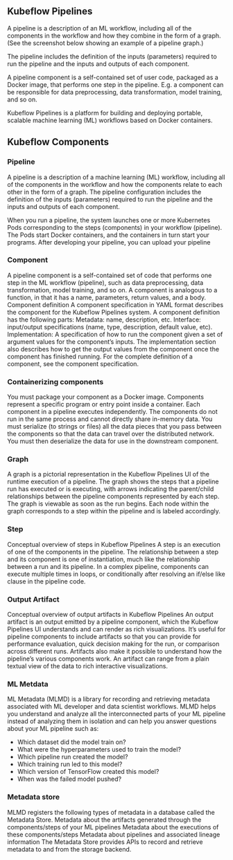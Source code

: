 ## Kubeflow Pipelines

A pipeline is a description of an ML workflow, including all of the components in the workflow and how they combine in the form of a graph. (See the screenshot below showing an example of a pipeline graph.) 

The pipeline includes the definition of the inputs (parameters) required to run the pipeline and the inputs and outputs of each component.

A pipeline component is a self-contained set of user code, packaged as a Docker image, that performs one step in the pipeline.
E.g. a component can be responsible for data preprocessing, data transformation, model training, and so on.

Kubeflow Pipelines is a platform for building and deploying portable, scalable machine learning (ML) workflows based on Docker containers.

## Kubeflow Components

### Pipeline
A pipeline is a description of a machine learning (ML) workflow, including all of the components in the workflow and how the components relate to each other in the form of a graph. The pipeline configuration includes the definition of the inputs (parameters) required to run the pipeline and the inputs and outputs of each component.

When you run a pipeline, the system launches one or more Kubernetes Pods corresponding to the steps (components) in your workflow (pipeline). The Pods start Docker containers, and the containers in turn start your programs.
After developing your pipeline, you can upload your pipeline 

### Component
A pipeline component is a self-contained set of code that performs one step in the ML workflow (pipeline), such as data preprocessing, data transformation, model training, and so on. A component is analogous to a function, in that it has a name, parameters, return values, and a body.
Component definition
A component specification in YAML format describes the component for the Kubeflow Pipelines system. A component definition has the following parts:
Metadata: name, description, etc.
Interface: input/output specifications (name, type, description, default value, etc).
Implementation: A specification of how to run the component given a set of argument values for the component’s inputs. The implementation section also describes how to get the output values from the component once the component has finished running.
For the complete definition of a component, see the component specification.

### Containerizing components
You must package your component as a Docker image. Components represent a specific program or entry point inside a container.
Each component in a pipeline executes independently. The components do not run in the same process and cannot directly share in-memory data. You must serialize (to strings or files) all the data pieces that you pass between the components so that the data can travel over the distributed network. You must then deserialize the data for use in the downstream component.

### Graph
A graph is a pictorial representation in the Kubeflow Pipelines UI of the runtime execution of a pipeline. The graph shows the steps that a pipeline run has executed or is executing, with arrows indicating the parent/child relationships between the pipeline components represented by each step. The graph is viewable as soon as the run begins. Each node within the graph corresponds to a step within the pipeline and is labeled accordingly.

 
### Step
Conceptual overview of steps in Kubeflow Pipelines
A step is an execution of one of the components in the pipeline. The relationship between a step and its component is one of instantiation, much like the relationship between a run and its pipeline. In a complex pipeline, components can execute multiple times in loops, or conditionally after resolving an if/else like clause in the pipeline code.

### Output Artifact
Conceptual overview of output artifacts in Kubeflow Pipelines
An output artifact is an output emitted by a pipeline component, which the Kubeflow Pipelines UI understands and can render as rich visualizations. It’s useful for pipeline components to include artifacts so that you can provide for performance evaluation, quick decision making for the run, or comparison across different runs. Artifacts also make it possible to understand how the pipeline’s various components work. An artifact can range from a plain textual view of the data to rich interactive visualizations.

### ML Metdata

ML Metadata (MLMD) is a library for recording and retrieving metadata associated with ML developer and data scientist workflows. 
MLMD helps you understand and analyze all the interconnected parts of your ML pipeline instead of analyzing them in isolation and can help you answer questions about your ML pipeline such as:
* Which dataset did the model train on?
* What were the hyperparameters used to train the model?
* Which pipeline run created the model?
* Which training run led to this model?
* Which version of TensorFlow created this model?
* When was the failed model pushed?

### Metadata store
MLMD registers the following types of metadata in a database called the Metadata Store.
Metadata about the artifacts generated through the components/steps of your ML pipelines
Metadata about the executions of these components/steps
Metadata about pipelines and associated lineage information
The Metadata Store provides APIs to record and retrieve metadata to and from the storage backend. 
